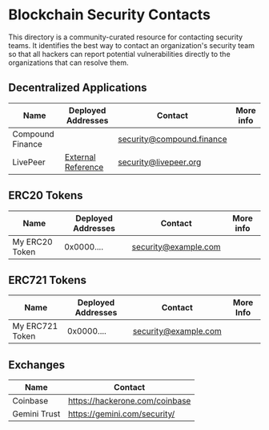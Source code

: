 # Blockchain Security Contacts

This directory is a community-curated resource for contacting security teams. It identifies the best way to contact an organization's security team so that all hackers can report potential vulnerabilities directly to the organizations that can resolve them.

## Decentralized Applications

| Name | Deployed Addresses | Contact | More info |
| --- | --- | --- | --- |
| Compound Finance | | security@compound.finance | |
| LivePeer | [External Reference](https://github.com/livepeer/wiki/blob/master/Deployed-Contract-Addresses.md) | security@livepeer.org | |

## ERC20 Tokens

| Name | Deployed Addresses | Contact | More info |
| --- | --- | --- | --- |
| My ERC20 Token | 0x0000.... | security@example.com | |

## ERC721 Tokens

| Name | Deployed Addresses | Contact | More Info |
| --- | --- | --- | --- |
| My ERC721 Token | 0x0000.... | security@example.com | |

## Exchanges

| Name | Contact |
| --- | --- |
| Coinbase | https://hackerone.com/coinbase |
| Gemini Trust | https://gemini.com/security/ |
